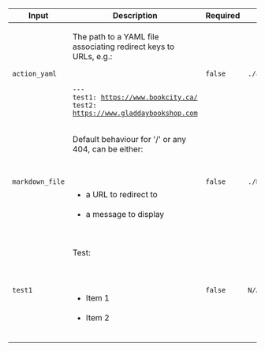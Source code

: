 |Input|Description|Required|Default|
|-----|-----------|--------|-------|
|`action_yaml`|<p>The path to a YAML file associating redirect keys to URLs, e.g.:</p><br/><pre><code>---<br/>test1: https://www.bookcity.ca/<br/>test2: https://www.gladdaybookshop.com<br/></code></pre>|`false`|`./action.yml`|
|`markdown_file`|<p>Default behaviour for '/' or any 404, can be either:</p><br/><ul><br/><li>a URL to redirect to</li><br/><li>a message to display</li><br/></ul>|`false`|`./README.md`|
|`test1`|<p>Test:</p><br/><ul><br/><li>Item 1</li><br/><li>Item 2</li><br/></ul>|`false`|`N/A`|
